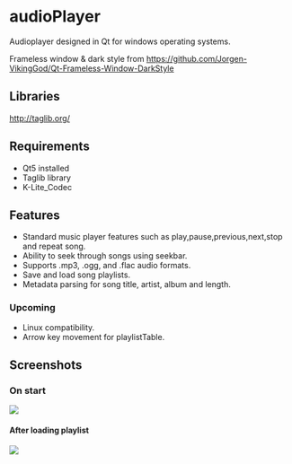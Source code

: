 # audioPlayer
Audioplayer designed in Qt for windows operating systems.

Frameless window & dark style from
https://github.com/Jorgen-VikingGod/Qt-Frameless-Window-DarkStyle

Libraries
-------
http://taglib.org/

Requirements
-------
- Qt5 installed
- Taglib library 
- K-Lite_Codec

Features
-------
- Standard music player features such as play,pause,previous,next,stop and repeat song.
- Ability to seek through songs using seekbar.
- Supports .mp3, .ogg, and .flac audio formats.
- Save and load song playlists.
- Metadata parsing for song title, artist, album and length.

### Upcoming
 - Linux compatibility.
 - Arrow key movement for playlistTable.

Screenshots
-------
### On start
![](https://i.imgur.com/GmHVGFO.png)
#### After loading playlist
![](https://i.imgur.com/Wo95MzG.png) 
